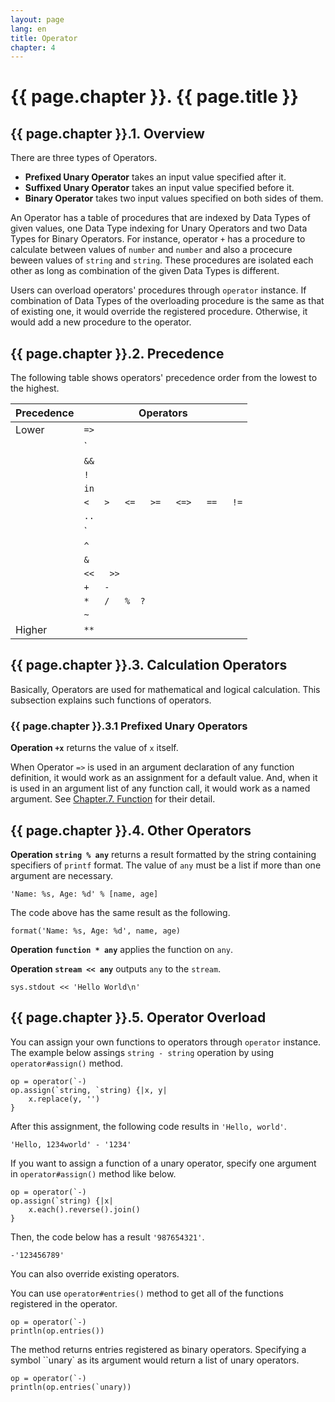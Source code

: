 ```yaml
---
layout: page
lang: en
title: Operator
chapter: 4
---
```


# {{ page.chapter }}. {{ page.title }}

## {{ page.chapter }}.1. Overview

There are three types of Operators.

* **Prefixed Unary Operator** takes an input value specified after it.
* **Suffixed Unary Operator** takes an input value specified before it.
* **Binary Operator** takes two input values specified on both sides of them.

An Operator has a table of procedures that are indexed by Data Types of given values,
one Data Type indexing for Unary Operators and two Data Types for Binary Operators.
For instance, operator `+` has a procedure to calculate between values of `number` and `number`
and also a procecure beween values of `string` and `string`.
These procedures are isolated each other
as long as combination of the given Data Types is different.

Users can overload operators' procedures through `operator` instance.
If combination of Data Types of the overloading procedure
is the same as that of existing one,
it would override the registered procedure.
Otherwise, it would add a new procedure to the operator.


## {{ page.chapter }}.2. Precedence

The following table shows operators' precedence order from the lowest to the highest.

 Precedence | Operators
------------|---------------------------------------------------
 Lower      | `=>`
            | `||`
            | `&&`
            | `!`
            | `in`
            | `<   >   <=   >=   <=>   ==   !=`
            | `..`
            | `|`
            | `^`
            | `&`
            | `<<   >>`
            | `+   -`
            | `*   /   %  ?`
            | `~`
 Higher     | `**`


## {{ page.chapter }}.3. Calculation Operators

Basically, Operators are used for mathematical and logical calculation.
This subsection explains such functions of operators.


### {{ page.chapter }}.3.1 Prefixed Unary Operators

**Operation `+x`** returns the value of `x` itself.









When Operator `=>` is used in an argument declaration of any function definition,
it would work as an assignment for a default value.
And, when it is used in an argument list of any function call,
it would work as a named argument.
See [Chapter.7. Function](Function.html) for their detail.


## {{ page.chapter }}.4. Other Operators

**Operation `string % any`** returns a result formatted
by the string containing specifiers of `printf` format.
The value of `any` must be a list if more than one argument are necessary.

    'Name: %s, Age: %d' % [name, age]

The code above has the same result as the following.

    format('Name: %s, Age: %d', name, age)

**Operation `function * any`** applies the function on `any`.

**Operation `stream << any`** outputs `any` to the `stream`.

    sys.stdout << 'Hello World\n'


## {{ page.chapter }}.5. Operator Overload

You can assign your own functions to operators through `operator` instance.
The example below assings `string - string` operation by using `operator#assign()` method.

    op = operator(`-)
    op.assign(`string, `string) {|x, y|
        x.replace(y, '')
    }

After this assignment, the following code results in `'Hello, world'`.

    'Hello, 1234world' - '1234'

If you want to assign a function of a unary operator,
specify one argument in `operator#assign()` method like below.

    op = operator(`-)
    op.assign(`string) {|x|
        x.each().reverse().join()
    }

Then, the code below has a result `'987654321'`.

    -'123456789'

You can also override existing operators.

You can use `operator#entries()` method to get all of the functions registered in the operator.

    op = operator(`-)
    println(op.entries())

The method returns entries registered as binary operators.
Specifying a symbol ``unary` as its argument would return a list of unary operators.

    op = operator(`-)
    println(op.entries(`unary))
